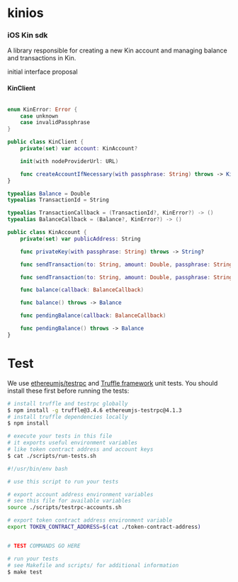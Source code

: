 #  kinios
### iOS Kin sdk
A library responsible for creating a new Kin account and managing balance and transactions in Kin.

initial interface proposal

#### KinClient
```swift

enum KinError: Error {
    case unknown
    case invalidPassphrase
}

public class KinClient {
    private(set) var account: KinAccount?

    init(with nodeProviderUrl: URL)

    func createAccountIfNecessary(with passphrase: String) throws -> KinAccount
}

typealias Balance = Double
typealias TransactionId = String

typealias TransactionCallback = (TransactionId?, KinError?) -> ()
typealias BalanceCallback = (Balance?, KinError?) -> ()

public class KinAccount {
    private(set) var publicAddress: String

    func privateKey(with passphrase: String) throws -> String?

    func sendTransaction(to: String, amount: Double, passphrase: String, callback: TransactionCallback)

    func sendTransaction(to: String, amount: Double, passphrase: String) throw -> TransactionId

    func balance(callback: BalanceCallback)

    func balance() throws -> Balance

    func pendingBalance(callback: BalanceCallback)

    func pendingBalance() throws -> Balance
}
```

# Test

We use [ethereumjs/testrpc](testrpc) and [Truffle framework](truffle) unit tests.
You should install these first before running the tests:

```bash
# install truffle and testrpc globally
$ npm install -g truffle@3.4.6 ethereumjs-testrpc@4.1.3
# install truffle dependencies locally
$ npm install
```

```bash
# execute your tests in this file
# it exports useful environment variables
# like token contract address and account keys
$ cat ./scripts/run-tests.sh

#!/usr/bin/env bash

# use this script to run your tests

# export account address environment variables
# see this file for available variables
source ./scripts/testrpc-accounts.sh

# export token contract address environment variable
export TOKEN_CONTRACT_ADDRESS=$(cat ./token-contract-address)


# TEST COMMANDS GO HERE
```

```bash
# run your tests
# see Makefile and scripts/ for additional information
$ make test
```

[testrpc]: https://github.com/ethereumjs/testrpc
[truffle]: http://truffleframework.com/
